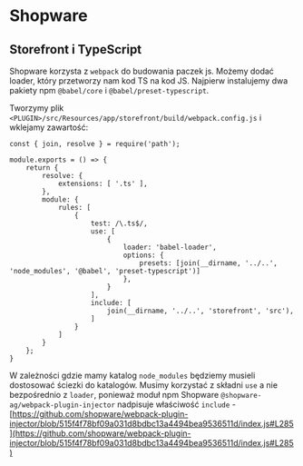 # Shopware

## Storefront i TypeScript

Shopware korzysta z `webpack` do budowania paczek js. Możemy dodać loader, który przetworzy nam kod TS na kod JS.
Najpierw instalujemy dwa pakiety npm `@babel/core` i `@babel/preset-typescript`.

Tworzymy plik `<PLUGIN>/src/Resources/app/storefront/build/webpack.config.js` i wklejamy zawartość:

```
const { join, resolve } = require('path');

module.exports = () => {
    return {
        resolve: {
            extensions: [ '.ts' ],
        },
        module: {
            rules: [
                {
                    test: /\.ts$/,
                    use: [
                        {
                            loader: 'babel-loader',
                            options: {
                                presets: [join(__dirname, '../..', 'node_modules', '@babel', 'preset-typescript')]
                            },
                        }
                    ],
                    include: [
                        join(__dirname, '../..', 'storefront', 'src'),
                    ]
                }
            ]
        }
    };
}
```

W zależności gdzie mamy katalog `node_modules` będziemy musieli dostosować ściezki do katalogów. Musimy korzystać z składni `use` a nie bezpośrednio z `loader`, ponieważ moduł npm Shopware `@shopware-ag/webpack-plugin-injector` nadpisuje właściwość `include` - [https://github.com/shopware/webpack-plugin-injector/blob/515f4f78bf09a031d8bdbc13a4494bea9536511d/index.js#L285](https://github.com/shopware/webpack-plugin-injector/blob/515f4f78bf09a031d8bdbc13a4494bea9536511d/index.js#L285)
